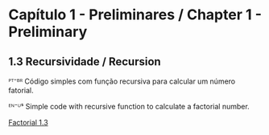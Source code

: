# Capítulo 1 - Preliminares / Chapter 1 - Preliminary

## 1.3 Recursividade / Recursion
  ᴾᵀ⁻ᴮᴿ Código simples com função recursiva para calcular um número fatorial.
  
  ᴱᴺ⁻ᵁˢ Simple code with recursive function to calculate a factorial number.
  
  [Factorial 1.3](https://github.com/Jrbastos18/Data-Structures-and-Their-Algorithms/blob/main/Chapter1/Factorial/Factorial/Program.cs)


